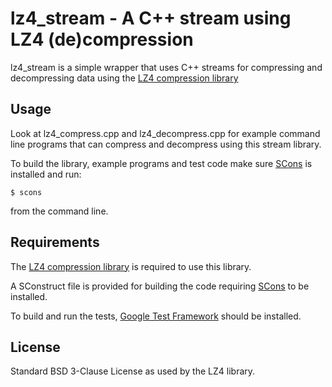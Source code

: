 lz4_stream - A C++ stream using LZ4 (de)compression
===================================================

lz4_stream is a simple wrapper that uses C++ streams for compressing and decompressing data using the [LZ4 compression library]

Usage
-----

Look at lz4\_compress.cpp and lz4\_decompress.cpp for example command line programs that can compress and decompress using this stream library.

To build the library, example programs and test code make sure [SCons] is installed and run:

    $ scons

from the command line.

Requirements
------------

The [LZ4 compression library] is required to use this library.

A SConstruct file is provided for building the code requiring [SCons] to be installed.

To build and run the tests, [Google Test Framework] should be installed.

License
-------

Standard BSD 3-Clause License as used by the LZ4 library.


[LZ4 compression library]: https://github.com/Cyan4973/lz4
[SCons]: http://www.scons.org
[Google Test Framework]: https://github.com/google/googletest
